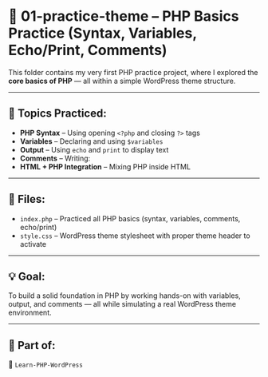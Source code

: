 # 📁 01-practice-theme – PHP Basics Practice (Syntax, Variables, Echo/Print, Comments)

This folder contains my very first PHP practice project, where I explored the **core basics of PHP** — all within a simple WordPress theme structure.

---

## 🔰 Topics Practiced:
- **PHP Syntax** – Using opening `<?php` and closing `?>` tags
- **Variables** – Declaring and using `$variables`
- **Output** – Using `echo` and `print` to display text
- **Comments** – Writing:
- **HTML + PHP Integration** – Mixing PHP inside HTML

---

## 📁 Files:
- `index.php` – Practiced all PHP basics (syntax, variables, comments, echo/print)
- `style.css` – WordPress theme stylesheet with proper theme header to activate

---

## 💡 Goal:
To build a solid foundation in PHP by working hands-on with variables, output, and comments — all while simulating a real WordPress theme environment.

---

## 📅 Part of:
📂 `Learn-PHP-WordPress`
